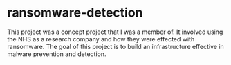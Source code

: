 # ransomware-detection
This project was a concept project that I was a member of. It involved using the NHS as a research company and how they were effected with ransomware. The goal of this project is to build an infrastructure effective in malware prevention and detection.
